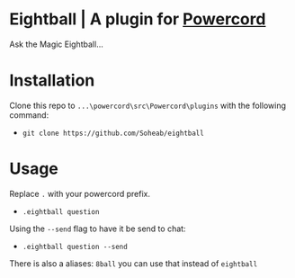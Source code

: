 # Eightball | A plugin for [Powercord](https://github.com/powercord-org)

Ask the Magic Eightball...

# Installation
Clone this repo to `...\powercord\src\Powercord\plugins` with the following command:
- `git clone https://github.com/Soheab/eightball`

# Usage
Replace `.` with your powercord prefix.
- `.eightball question`

Using the `--send` flag to have it be send to chat:
- `.eightball question --send`

There is also a aliases: `8ball` you can use that instead of `eightball`